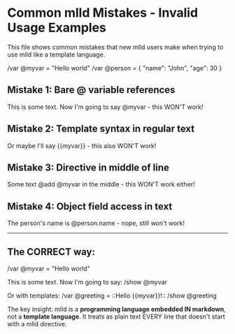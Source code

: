 # Common mlld Mistakes - Invalid Usage Examples

This file shows common mistakes that new mlld users make when trying to use mlld like a template language.

/var @myvar = "Hello world"
/var @person = { "name": "John", "age": 30 }

## Mistake 1: Bare @ variable references
This is some text. Now I'm going to say @myvar - this WON'T work!

## Mistake 2: Template syntax in regular text  
Or maybe I'll say {{myvar}} - this also WON'T work!

## Mistake 3: Directive in middle of line
Some text @add @myvar in the middle - this WON'T work either!

## Mistake 4: Object field access in text
The person's name is @person.name - nope, still won't work!

---

## The CORRECT way:

/var @myvar = "Hello world"

This is some text. Now I'm going to say:
/show @myvar

Or with templates:
/var @greeting = ::Hello {{myvar}}!::
/show @greeting

The key insight: mlld is a **programming language embedded IN markdown**, not a **template language**. 
It treats as plain text EVERY line that doesn't start with a mlld directive.